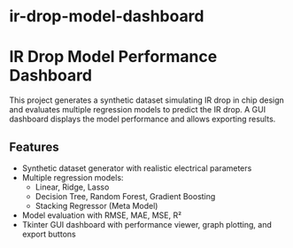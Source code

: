 # ir-drop-model-dashboard

# IR Drop Model Performance Dashboard

This project generates a synthetic dataset simulating IR drop in chip design and evaluates multiple regression models to predict the IR drop. A GUI dashboard displays the model performance and allows exporting results.

## Features

- Synthetic dataset generator with realistic electrical parameters
- Multiple regression models:
  - Linear, Ridge, Lasso
  - Decision Tree, Random Forest, Gradient Boosting
  - Stacking Regressor (Meta Model)
- Model evaluation with RMSE, MAE, MSE, R²
- Tkinter GUI dashboard with performance viewer, graph plotting, and export buttons

